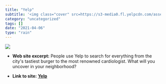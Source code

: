 ```yaml
---
title: "Yelp"
subtitle: '<img class="cover" src=https://s3-media0.fl.yelpcdn.com/assets/public/yelp_og_image.yji-f9149736ad8d...'
category: "uncategorized"
tags: []
date: "2021-04-06"
type: "rain"
---
```

<img class="cover" src=https://s3-media0.fl.yelpcdn.com/assets/public/yelp_og_image.yji-f9149736ad8d1b00fe04bcb018398e6a.png>



* **Web site excerpt:** People use Yelp to search for everything from the city's tastiest burger to the most renowned cardiologist. What will you uncover in your neighborhood?

* **Link to site:** **[Yelp](http://www.yelp.com)**
